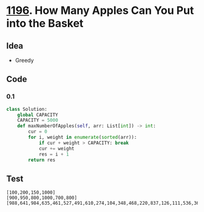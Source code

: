 # [1196](https://leetcode.com/problems/how-many-apples-can-you-put-into-the-basket/). How Many Apples Can You Put into the Basket

## Idea

* Greedy

## Code 

### 0.1

``` python
class Solution:
    global CAPACITY 
    CAPACITY = 5000
    def maxNumberOfApples(self, arr: List[int]) -> int:
        cur = 0
        for i, weight in enumerate(sorted(arr)):
            if cur + weight > CAPACITY: break
            cur += weight
            res = i + 1
        return res 
```

## Test 

```
[100,200,150,1000]
[900,950,800,1000,700,800]
[988,641,984,635,461,527,491,610,274,104,348,468,220,837,126,111,536,368,89,201,589,481,849,708,258,853,563,868,92,76,566,398,272,697,584,851,302,766,88,428,276,797,460,244,950,134,838,161,15,330]
```